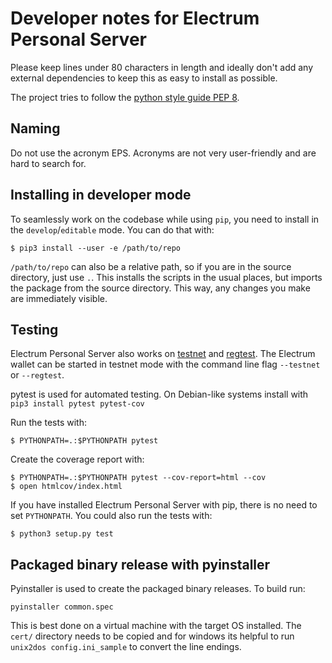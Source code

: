 # Developer notes for Electrum Personal Server

Please keep lines under 80 characters in length and ideally don't add
any external dependencies to keep this as easy to install as possible.

The project tries to follow the [python style guide PEP 8](https://www.python.org/dev/peps/pep-0008/).

## Naming

Do not use the acronym EPS. Acronyms are not very user-friendly and are hard to
search for.

## Installing in developer mode

To seamlessly work on the codebase while using `pip`, you need to
install in the `develop`/`editable` mode.  You can do that with:

    $ pip3 install --user -e /path/to/repo

`/path/to/repo` can also be a relative path, so if you are in the
source directory, just use `.`.  This installs the scripts in the
usual places, but imports the package from the source directory.  This
way, any changes you make are immediately visible.

## Testing

Electrum Personal Server also works on [testnet](https://en.bitcoin.it/wiki/Testnet)
and [regtest](https://bitcoin.org/en/glossary/regression-test-mode). The
Electrum wallet can be started in testnet mode with the command line flag
`--testnet` or `--regtest`.

pytest is used for automated testing. On Debian-like systems install with
`pip3 install pytest pytest-cov`

Run the tests with:

    $ PYTHONPATH=.:$PYTHONPATH pytest

Create the coverage report with:

    $ PYTHONPATH=.:$PYTHONPATH pytest --cov-report=html --cov
    $ open htmlcov/index.html

If you have installed Electrum Personal Server with pip, there is no
need to set `PYTHONPATH`.  You could also run the tests with:

    $ python3 setup.py test

## Packaged binary release with pyinstaller

Pyinstaller is used to create the packaged binary releases. To build run:

    pyinstaller common.spec

This is best done on a virtual machine with the target OS installed. The
`cert/` directory needs to be copied and for windows its helpful to run
`unix2dos config.ini_sample` to convert the line endings.

